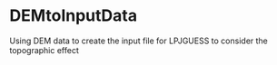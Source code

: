 # DEMtoInputData
 Using DEM data to create the input file for LPJGUESS to consider the topographic effect
